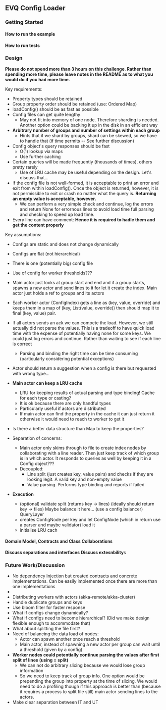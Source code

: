 ## EVQ Config Loader

### Getting Started

#### How to run the example

#### How to run tests

### Design 

**Please do not spend more than 3 hours on this challenge. Rather than spending more
time, please leave notes in the README as to what you would do if you had more time.**

Key requirements:
* Property types should be retained
* Group property order should be retained (use: Ordered Map)
* loadConfig() should be as fast as possible
* Config files can get quite lengthy
  * May not fit into memory of one node. Therefore sharding is needed. Another option could be backing it up in the disk in an efficient way
* **Arbitrary number of groups and number of settings within each group**
  * Hints that if we shard by groups, shard can be skewed, so we have to handle that (if time permits -- See further discussion)
* Config object's query responses should be fast
  * O(1) lookup via maps
  * Use further caching
* Certain queries will be made frequently (thousands of times), others pretty rarely
  * Use of LRU cache may be useful depending on the design. Let's discuss that...
* If the config file is not well-formed, it is acceptable to print an error and exit from within
  loadConfig(). Once the object is returned, however, it is not permissible to exit or
  crash no matter what the query is. **Returning an empty value is acceptable, however.**
  * We can perform a very simple check and continue, log the errors and return None for errornous lines to avoid load time full parsing and checking to speed up load time.
* Every line can have comment: **Hence it is required to hadle them and get the content properly**

Key assumptions:
* Configs are static and does not change dynamically
* Configs are flat (not hierarchical)
* There is one (potentially big) config file

* Use of config for worker thresholds???

* Main actor just looks at group start and end and if a group starts, spawns a new actor and send lines to it for let it create the index. Main actor just holds a ref to groups and its actors
* Each worker actor (ConfigIndex) gets a line as (key, value, override) and keeps them in a map of (key, List(value, override)) then should map it to final (key, value) pair.

* If all actors sends an ack we can compete the load. However, we still actually did not parse the values. This is a tradeoff to have quick load time with the expense of potentially having none for some keys. We could just log errors and continue. Rather than waiting to see if each line is correct
  * Parsing and binding the right time can be time consuming (particularly considering potential exceptions)

* Actor should return a suggestion when a config is there but requested with wrong type...

* **Main actor can keep a LRU cache** 
  * LRU for keeping results of actual parsing and type binding! Cache for each type or casting? 
  * It is ok because there are only handful types
  * Particularly useful if actors are distributed
  * If main actor can find the property in the cache it can just return it otherwise it would need to reach to worker to get it

* Is there a better data structure than Map to keep the properties?

* Separation of concerns:
  * Main actor only skims through to file to create index nodes by collaborating with a line reader. Then just keep track of which group is in which actor. It responds to queries as well by keeping it in a Config object???
  * Decoupled:
    * Line split (just creates key, value pairs) and checks if they are looking legit. A valid key and non-empty value
    * Value parsing. Performs type binding and reports if failed

* **Execution**
  * (optional) validate
  split (returns key -> lines) (ideally should return key -> files)
  Maybe balance it here... (use a config balancer) 
  QueryLayer 
  * creates ConfigNode per key and let ConfigNode (which in return use a parser and maybe validator) load it
  * initialise LRU cach


#### Domain Model, Contracts and Class Collaborations

**Discuss separations and interfaces**
**Discuss extesnbility**s

### Future Work/Discussion

* No dependency Injection but created contracts and concrete implementations. Can be easily implemented once there are more than one implementations
* 
* Distributing workers with actors (akka-remote/akka-cluster)
* Handle duplicate groups and keys
* Use bloom filter for faster response 
* What if configs change dynamically?
* What if configs need to become hierarchical? (Did we make design flexible enough to accommodate that)
* What about splitting the file first?
* Need of balancing the data load of nodes:
  * Actor can spawn another once reach a threshold
  * Main actor, instead of spawning a new actor per group can wait until a threshold (given by a config)
* **Worker nodes could potentially continue parsing the values after first split of lines (using = split)** 
  * We can not do arbitrary slicing because we would lose group information
  * So we need to keep track of group info. One option would be prepending the group into property at the time of slicing. We would need to do a profiling though if this approach is better than (because it requires a process to split file still) main actor sending lines to the actors. 
* Make clear separation between IT and UT
